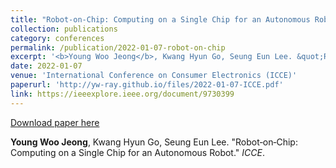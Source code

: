 ```yaml
---
title: "Robot‑on‑Chip: Computing on a Single Chip for an Autonomous Robot"
collection: publications
category: conferences
permalink: /publication/2022-01-07-robot-on-chip
excerpt: '<b>Young Woo Jeong</b>, Kwang Hyun Go, Seung Eun Lee. &quot;Robot‑on‑Chip: Computing on a Single Chip for an Autonomous Robot.&quot; <i>ICCE</i>.'
date: 2022-01-07
venue: 'International Conference on Consumer Electronics (ICCE)'
paperurl: 'http://yw-ray.github.io/files/2022-01-07-ICCE.pdf'
link: https://ieeexplore.ieee.org/document/9730399
---
```


<a href='http://yw-ray.github.io/files/2022-01-07-ICCE.pdf'>Download paper here</a>

<b>Young Woo Jeong</b>, Kwang Hyun Go, Seung Eun Lee. &quot;Robot‑on‑Chip: Computing on a Single Chip for an Autonomous Robot.&quot; <i>ICCE</i>.
